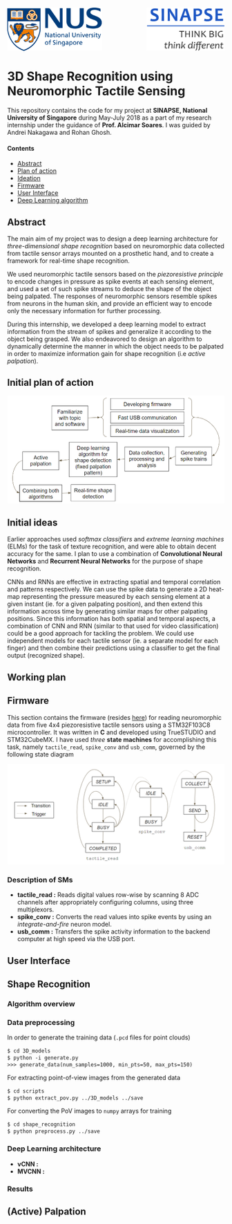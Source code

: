 <img src="images/nus.png" height=100 /><img src="images/sinapse.png" height=100 align="right"/>

# 3D Shape Recognition using Neuromorphic Tactile Sensing
This repository contains the code for my project at **SINAPSE, National University of Singapore** during May-July 2018 as a part of my research internship under the guidance of **Prof. Alcimar Soares**. I was guided by Andrei Nakagawa and Rohan Ghosh.

#### Contents
* [Abstract](#abstract)
* [Plan of action](#plan-of-action)
* [Ideation](#ideation)
* [Firmware](#firmware)
* [User Interface](#user-interface)
* [Deep Learning algorithm](#deep-learning-algorithm)

## Abstract
The main aim of my project was to design a deep learning architecture for *three-dimensional shape recognition* based on neuromorphic data collected from tactile sensor arrays mounted on a prosthetic hand, and to create a framework for real-time shape recognition.

We used neuromorphic tactile sensors based on the *piezoresistive principle* to encode changes in pressure as spike events at each sensing element, and used a set of such spike streams to deduce the shape of the object being palpated. The responses of neuromorphic sensors resemble spikes from neurons in the human skin, and provide an efficient way to encode only the necessary information for further processing. 

During this internship, we developed a deep learning model to extract information from the stream of spikes and generalize it according to the object being grasped. We also endeavored to design an algorithm to dynamically determine the manner in which the object needs to be palpated in order to maximize information gain for shape recognition (i.e *active palpation*).

## Initial plan of action
![plan-of-action](images/poa.png)

## Initial ideas
Earlier approaches used *softmax classifiers* and *extreme learning machines* (ELMs) for the task of texture recognition, and were able to obtain decent accuracy for the same. I plan to use a combination of **Convolutional Neural Networks** and **Recurrent Neural Networks** for the purpose of shape recognition.

CNNs and RNNs are effective in extracting spatial and temporal correlation and patterns respectively. We can use the spike data to generate a 2D heat-map representing the pressure measured by each sensing element at a given instant (ie. for a given palpating position), and then extend this information across time by generating similar maps for other palpating positions. Since this information has both spatial and temporal aspects, a combination of CNN and RNN (similar to that used for video classification) could be a good approach for tackling the problem. We could use independent models for each tactile sensor (ie. a separate model for each finger) and then combine their predictions using a classifier to get the final output (recognized shape).

## Working plan


## Firmware
This section contains the firmware (resides [here](MainController_new)) for reading neuromorphic data from five 4x4 piezoresistive tactile sensors using a STM32F103C8 microcontroller. It was written in **C** and developed using TrueSTUDIO and STM32CubeMX. I have used *three* **state machines** for accomplishing this task, namely `tactile_read`, `spike_conv` and `usb_comm`, governed by the following state diagram

![State diagram](images/sm.png)

### Description of SMs
* **tactile_read :** Reads digital values row-wise by scanning 8 ADC channels after appropriately configuring columns, using three multiplexors. 
* **spike_conv :** Converts the read values into spike events by using an *integrate-and-fire* neuron model.
* **usb_comm :** Transfers the spike activity information to the backend computer at high speed via the USB port.

## User Interface

## Shape Recognition

### Algorithm overview

### Data preprocessing
In order to generate the training data (`.pcd` files for point clouds)
```
$ cd 3D_models
$ python -i generate.py 
>>> generate_data(num_samples=1000, min_pts=50, max_pts=150)
```
For extracting point-of-view images from the generated data
```
$ cd scripts
$ python extract_pov.py ../3D_models ../save
```
For converting the PoV images to `numpy` arrays for training
```
$ cd shape_recognition
$ python preprocess.py ../save
```
### Deep Learning architecture
*   **vCNN :**
*   **MVCNN :**

### Results

## (Active) Palpation
